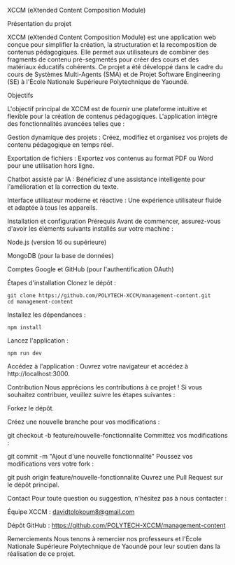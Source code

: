 XCCM (eXtended Content Composition Module)

Présentation du projet

XCCM (eXtended Content Composition Module) est une application web conçue pour simplifier la création, la structuration et la recomposition de contenus pédagogiques. Elle permet aux utilisateurs de combiner des fragments de contenu pré-segmentés pour créer des cours et des matériaux éducatifs cohérents. Ce projet a été développé dans le cadre du cours de Systèmes Multi-Agents (SMA) et de Projet Software Engineering (SE) à l'École Nationale Supérieure Polytechnique de Yaoundé.

Objectifs

L'objectif principal de XCCM est de fournir une plateforme intuitive et flexible pour la création de contenus pédagogiques. L'application intègre des fonctionnalités avancées telles que :

Gestion dynamique des projets : Créez, modifiez et organisez vos projets de contenu pédagogique en temps réel.

Exportation de fichiers : Exportez vos contenus au format PDF ou Word pour une utilisation hors ligne.

Chatbot assisté par IA : Bénéficiez d'une assistance intelligente pour l'amélioration et la correction du texte.

Interface utilisateur moderne et réactive : Une expérience utilisateur fluide et adaptée à tous les appareils.

Installation et configuration
Prérequis
Avant de commencer, assurez-vous d'avoir les éléments suivants installés sur votre machine :

Node.js (version 16 ou supérieure)

MongoDB (pour la base de données)

Comptes Google et GitHub (pour l'authentification OAuth)

Étapes d'installation
Clonez le dépôt :

    git clone https://github.com/POLYTECH-XCCM/management-content.git
    cd management-content
    
Installez les dépendances :

    npm install
    
Lancez l'application :

    npm run dev
    
Accédez à l'application :
Ouvrez votre navigateur et accédez à http://localhost:3000.

Contribution
Nous apprécions les contributions à ce projet ! Si vous souhaitez contribuer, veuillez suivre les étapes suivantes :

Forkez le dépôt.

Créez une nouvelle branche pour vos modifications :

git checkout -b feature/nouvelle-fonctionnalite
Committez vos modifications :

git commit -m "Ajout d'une nouvelle fonctionnalité"
Poussez vos modifications vers votre fork :

git push origin feature/nouvelle-fonctionnalite
Ouvrez une Pull Request sur le dépôt principal.

Contact
Pour toute question ou suggestion, n'hésitez pas à nous contacter :

Équipe XCCM : davidtolokoum8@gmail.com

Dépôt GitHub : https://github.com/POLYTECH-XCCM/management-content

Remerciements
Nous tenons à remercier nos professeurs et l'École Nationale Supérieure Polytechnique de Yaoundé pour leur soutien dans la réalisation de ce projet.
